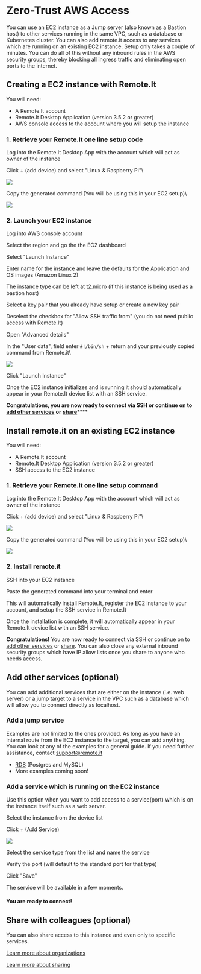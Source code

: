 # Zero-Trust AWS Access

You can use an EC2 instance as a Jump server (also known as a Bastion host) to other services running in the same VPC, such as a database or Kubernetes cluster. You can also add remote.it access to any services which are running on an existing EC2 instance. Setup only takes a couple of minutes. You can do all of this without any inbound rules in the AWS security groups, thereby blocking all ingress traffic and eliminating open ports to the internet.

## Creating a EC2 instance with Remote.It

You will need:

* A Remote.It account
* Remote.It Desktop Application (version 3.5.2 or greater)
* AWS console access to the account where you will setup the instance

### 1. Retrieve your Remote.It one line setup code

Log into the Remote.It Desktop App with the account which will act as owner of the instance

Click + (add device) and select "Linux & Raspberry Pi"\


![](<../../.gitbook/assets/mceclip1 (1).png>)

Copy the generated command (You will be using this in your EC2 setup)\


![](<../../.gitbook/assets/mceclip2 (1).png>)

### 2. Launch your EC2 instance

Log into AWS console account

Select the region and go the the EC2 dashboard

Select "Launch Instance"

Enter name for the instance and leave the defaults for the Application and OS images (Amazon Linux 2)

The instance type can be left at t2.micro (if this instance is being used as a bastion host)

Select a key pair that you already have setup or create a new key pair

Deselect the checkbox for "Allow SSH traffic from" (you do not need public access with Remote.It)

Open "Advanced details"

In the "User data", field enter `#!/bin/sh` + return and your previously copied command from Remote.it\


![](<../../.gitbook/assets/EC2\_Management\_Console (2).png>)

Click "Launch Instance"

Once the EC2 instance initializes and is running it should automatically appear in your Remote.It device list with an SSH service.

**Congratulations, you are now ready to connect via SSH or continue on to** [**add other services**](./#3.-add-other-services-optional-1) **or** [**share**](./#4.-share-with-colleagues-optional-1)****

## Install remote.it on an existing EC2 instance

You will need:

* A Remote.It account
* Remote.It Desktop Application (version 3.5.2 or greater)
* SSH access to the EC2 instance

### 1. Retrieve your Remote.It one line setup command

Log into the Remote.It Desktop App with the account which will act as owner of the instance

Click + (add device) and select "Linux & Raspberry Pi"\


![](<../../.gitbook/assets/mceclip1 (1).png>)

Copy the generated command (You will be using this in your EC2 setup)\


![](<../../.gitbook/assets/mceclip2 (1).png>)

### 2. Install remote.it

SSH into your EC2 instance

Paste the generated command into your terminal and enter

This will automatically install Remote.It, register the EC2 instance to your account, and setup the SSH service in Remote.It

Once the installation is complete, it will automatically appear in your Remote.It device list with an SSH service.

**Congratulations!** You are now ready to connect via SSH or continue on to [add other services](./#3.-add-other-services-optional-1) or [share](./#4.-share-with-colleagues-optional-1). You can also close any external inbound security groups which have IP allow lists once you share to anyone who needs access.

## Add other services (optional)

You can add additional services that are either on the instance (i.e. web server) or a jump target to a service in the VPC such as a database which will allow you to connect directly as localhost.&#x20;

### Add a jump service

Examples are not limited to the ones provided. As long as you have an internal route from the EC2 instance to the target, you can add anything. You can look at any of the examples for a general guide. If you need further assistance, contact support@remote.it&#x20;

* [RDS](aws-rds-postgres-and-mysql.md) (Postgres and MySQL)
* More examples coming soon!

### Add a service which is running on the EC2 instance

Use this option when you want to add access to a service(port) which is on the instance itself such as a web server.

Select the instance from the device list

Click + (Add Service)

![](<../../.gitbook/assets/remote\_it (2).png>)

Select the service type from the list and name the service

Verify the port (will default to the standard port for that type)

Click "Save"

The service will be available in a few moments.

#### You are ready to connect!

## Share with colleagues (optional)

You can also share access to this instance and even only to specific services.&#x20;

[Learn more about organizations](https://link.remote.it/support/organizations)

[Learn more about sharing](https://link.remote.it/docs/sharing)
